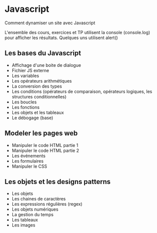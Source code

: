 # Javascript
Comment dynamiser un site avec Javascript

L'ensemble des cours, exercices et TP utilisent la console (console.log) pour afficher les résultats. Quelques uns utilisent alert()

## Les bases du Javascript
- Affichage d'une boite de dialogue
- Fichier JS externe
- Les variables
- Les opérateurs arithmétiques
- La conversion des types
- Les conditions (opérateurs de comparaison, opérateurs logiques, les structures conditionnelles)
- Les boucles
- Les fonctions
- Les objets et les tableaux
- Le débogage (base)

## Modeler les pages web
- Manipuler le code HTML partie 1
- Manipuler le code HTML partie 2
- Les événements
- Les formulaires
- Manipuler le CSS

## Les objets et les designs patterns
- Les objets
- Les chaines de caractères
- Les expressions régulières (regex)
- Les objets numériques
- La gestion du temps
- Les tableaux
- Les images